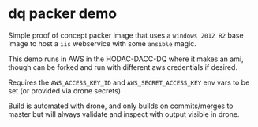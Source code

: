 # dq packer demo

Simple proof of concept packer image that uses a `windows 2012 R2` base image to host a `iis` webservice with some `ansible` magic.

This demo runs in AWS in the HODAC-DACC-DQ where it makes an ami, though can be forked and run with different aws credentials if desired.

Requires the `AWS_ACCESS_KEY_ID` and `AWS_SECRET_ACCESS_KEY` env vars to be set (or provided via drone secrets)

Build is automated with drone, and only builds on commits/merges to master but will always validate and inspect with output visible in drone.
